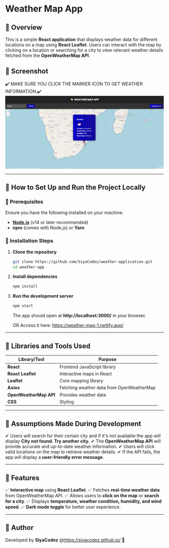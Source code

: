 # **Weather Map App**

## 🔹 **Overview**
This is a simple **React application** that displays weather data for different locations on a map using **React Leaflet**. Users can interact with the map by clicking on a location or searching for a city to view relevant weather details fetched from the **OpenWeatherMap API**.

## 🔹 **Screenshot**
✔️ MAKE SURE YOU CLICK THE MARKER ICON TO GET WEATHER INFORMATION.✔️
 ![image alt](https://github.com/SiyaCodez/weather-application/blob/4ed496fae6d014bd456508a56c4fc0945377b1c3/Screenshot.PNG)

---

## 🔹 **How to Set Up and Run the Project Locally**

### **📌 Prerequisites**
Ensure you have the following installed on your machine:
- **[Node.js](https://nodejs.org/)** (v14 or later recommended)
- **npm** (comes with Node.js) or **Yarn**

### **📌 Installation Steps**
1. **Clone the repository**
   ```bash
   git clone https://github.com/SiyaCodez/weather-application.git
   cd weather-app
   ```
2. **Install dependencies**
   ```bash
   npm install
   ```
3. **Run the development server**
   ```bash
   npm start
   ```
   The app should open at **http://localhost:3000/** in your browser.

   OR Access it here: https://weather-map-1.netlify.app/

---

## 🔹 **Libraries and Tools Used**

| **Library/Tool**      | **Purpose**                                      |
|----------------------|-------------------------------------------------|
| **React**           | Frontend JavaScript library                      |
| **React Leaflet**   | Interactive maps in React                        |
| **Leaflet**         | Core mapping library                             |
| **Axios**           | Fetching weather data from OpenWeatherMap        |
| **OpenWeatherMap API** | Provides weather data                        |
| **CSS**        | Styling                                          |

---

## 🔹 **Assumptions Made During Development**
✔ Users will search for their certain city and if it's not available the app will display **City not found. Try another city.**
✔ The **OpenWeatherMap API** will provide accurate and up-to-date weather information.
✔ Users will click valid locations on the map to retrieve weather details.
✔ If the API fails, the app will display a **user-friendly error message**.

---

## 🔹 **Features**
✅ **Interactive map** using **React Leaflet**.
✅ Fetches **real-time weather data** from OpenWeatherMap API.
✅ Allows users to **click on the map** or **search for a city**.
✅ Displays **temperature, weather condition, humidity, and wind speed**.
✅ **Dark mode toggle** for better user experience.

---

## 🔹 **Author**
Developed by **SiyaCodez** @https://siyacodez.github.io/ 🚀

